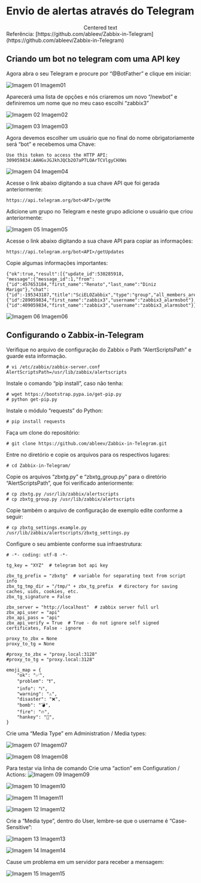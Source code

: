 # Envio de alertas através do Telegram
<center>Centered text</center>
Referência: [https://github.com/ableev/Zabbix-in-Telegram](https://github.com/ableev/Zabbix-in-Telegram)

## Criando um bot no telegram com uma API key

Agora abra o seu Telegram e procure por “@BotFather” e clique em iniciar:

![Imagem 01](https://github.com/renizgo/Zabbix3/blob/master/telegram/imagens/Imagem01.png)
Imagem01

Aparecerá uma lista de opções e nós criaremos um novo “/newbot” e definiremos um nome que no meu caso escolhi “zabbix3”

![Imagem 02](https://github.com/renizgo/Zabbix3/blob/master/telegram/imagens/Imagem02.png)
Imagem02

![Imagem 03](https://github.com/renizgo/Zabbix3/blob/master/telegram/imagens/Imagem03.png)
Imagem03

Agora devemos escolher um usuário que no final do nome obrigatoriamente será “bot” e recebemos uma Chave: 

```
Use this token to access the HTTP API:
309059834:AAHGvJGJkhJQCb2O7aPTLOArTCVlgyCHXWs
```

![Imagem 04](https://github.com/renizgo/Zabbix3/blob/master/telegram/imagens/Imagem04.png)
Imagem04

Acesse o link abaixo digitando a sua chave API que foi gerada anteriormente:

```
https://api.telegram.org/bot<API>/getMe
```

Adicione um grupo no Telegram e neste grupo adicione o usuário que criou anteriormente:

![Imagem 05](https://github.com/renizgo/Zabbix3/blob/master/telegram/imagens/Imagem05.png)
Imagem05

Acesse o link abaixo digitando a sua chave API para copiar as informações:


```
https://api.telegram.org/bot<API>/getUpdates
```

Copie algumas informações importantes:

```
{"ok":true,"result":[{"update_id":530285918,
"message":{"message_id":1,"from":{"id":457653184,"first_name":"Renato","last_name":"Diniz Marigo"},"chat":{"id":-195343187,"title":"SciELOZabbix","type":"group","all_members_are_administrators":true},"date":1482339296,"new_chat_participant":{"id":289059834,"first_name":"zabbix3","username":"zabbix3_alarmsbot"},"new_chat_member":{"id":409059834,"first_name":"zabbix3","username":"zabbix3_alarmsbot"}}}]}
```

![Imagem 06](https://github.com/renizgo/Zabbix3/blob/master/telegram/imagens/Imagem06.png)
Imagem06


## Configurando o Zabbix-in-Telegram

Verifique no arquivo de configuração do Zabbix o Path “AlertScriptsPath” e guarde esta informação.

```
# vi /etc/zabbix/zabbix-server.conf
AlertScriptsPath=/usr/lib/zabbix/alertscripts
```

Instale o comando “pip install”, caso não tenha:

```
# wget https://bootstrap.pypa.io/get-pip.py
# python get-pip.py
```

Instale o módulo “requests” do Python:

```
# pip install requests
```

Faça um clone do repositório:

```
# git clone https://github.com/ableev/Zabbix-in-Telegram.git
```

Entre no diretório e copie os arquivos para os respectivos lugares:

```
# cd Zabbix-in-Telegram/
```

Copie os arquivos “zbxtg.py” e “zbxtg_group.py” para o diretório “AlertScriptsPath”, que foi verificado anteriormente:

```
# cp zbxtg.py /usr/lib/zabbix/alertscripts
# cp zbxtg_group.py /usr/lib/zabbix/alertscripts
```

Copie também o arquivo de configuração de exemplo edite conforme a seguir:

```
# cp zbxtg_settings.example.py /usr/lib/zabbix/alertscripts/zbxtg_settings.py
```

Configure o seu ambiente conforme sua infraestrutura:

```
# -*- coding: utf-8 -*-

tg_key = "XYZ"  # telegram bot api key

zbx_tg_prefix = "zbxtg"  # variable for separating text from script info
zbx_tg_tmp_dir = "/tmp/" + zbx_tg_prefix  # directory for saving caches, uids, cookies, etc.
zbx_tg_signature = False

zbx_server = "http://localhost"  # zabbix server full url
zbx_api_user = "api"
zbx_api_pass = "api"
zbx_api_verify = True  # True - do not ignore self signed certificates, False - ignore

proxy_to_zbx = None
proxy_to_tg = None

#proxy_to_zbx = "proxy.local:3128"
#proxy_to_tg = "proxy.local:3128"

emoji_map = {
    "ok": "✅",
    "problem": "❗",
    "info": "ℹ️",
    "warning": "⚠️",
    "disaster": "❌",
    "bomb": "💣",
    "fire": "🔥",
    "hankey": "💩",
}
```

Crie uma “Media Type” em Administration / Media types:

![Imagem 07](https://github.com/renizgo/Zabbix3/blob/master/telegram/imagens/Imagem07.png)
Imagem07

![Imagem 08](https://github.com/renizgo/Zabbix3/blob/master/telegram/imagens/Imagem08.png)
Imagem08

Para testar via linha de comando
Crie uma “action” em Configuration / Actions:
![Imagem 09](https://github.com/renizgo/Zabbix3/blob/master/telegram/imagens/Imagem09.png)
Imagem09

![Imagem 10](https://github.com/renizgo/Zabbix3/blob/master/telegram/imagens/Imagem10.png)
Imagem10

![Imagem 11](https://github.com/renizgo/Zabbix3/blob/master/telegram/imagens/Imagem11.png)
Imagem11

![Imagem 12](https://github.com/renizgo/Zabbix3/blob/master/telegram/imagens/Imagem12.png)
Imagem12

Crie a “Media type”, dentro do User, lembre-se que o username é “Case-Sensitive”:

![Imagem 13](https://github.com/renizgo/Zabbix3/blob/master/telegram/imagens/Imagem13.png)
Imagem13

![Imagem 14](https://github.com/renizgo/Zabbix3/blob/master/telegram/imagens/Imagem14.png)
Imagem14

Cause um problema em um servidor para receber a mensagem:

![Imagem 15](https://github.com/renizgo/Zabbix3/blob/master/telegram/imagens/Imagem15.png)
Imagem15


